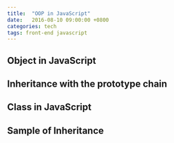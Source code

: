 ```yaml
---
title:  "OOP in JavaScript"
date:   2016-08-10 09:00:00 +0800
categories: tech
tags: front-end javascript
---
```


## Object in JavaScript

## Inheritance with the prototype chain

## Class in JavaScript

## Sample of Inheritance
